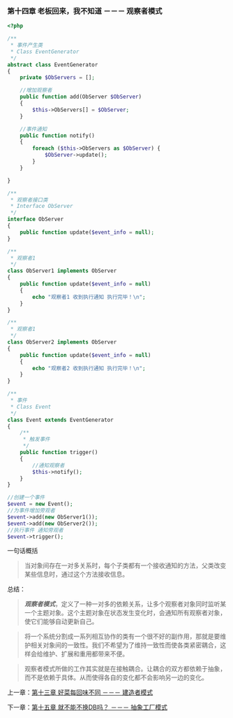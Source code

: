 ### 第十四章 老板回来，我不知道 －－－ 观察者模式

```php
<?php

/**
 * 事件产生类
 * Class EventGenerator
 */
abstract class EventGenerator
{
    private $ObServers = [];

    //增加观察者
    public function add(ObServer $ObServer)
    {
        $this->ObServers[] = $ObServer;
    }

    //事件通知
    public function notify()
    {
        foreach ($this->ObServers as $ObServer) {
            $ObServer->update();
        }
    }

}

/**
 * 观察者接口类
 * Interface ObServer
 */
interface ObServer
{
    public function update($event_info = null);
}

/**
 * 观察者1
 */
class ObServer1 implements ObServer
{
    public function update($event_info = null)
    {
        echo "观察者1 收到执行通知 执行完毕！\n";
    }
}

/**
 * 观察者1
 */
class ObServer2 implements ObServer
{
    public function update($event_info = null)
    {
        echo "观察者2 收到执行通知 执行完毕！\n";
    }
}

/**
 * 事件
 * Class Event
 */
class Event extends EventGenerator
{
    /**
     * 触发事件
     */
    public function trigger()
    {
        //通知观察者
        $this->notify();
    }
}

//创建一个事件
$event = new Event();
//为事件增加旁观者
$event->add(new ObServer1());
$event->add(new ObServer2());
//执行事件 通知旁观者
$event->trigger();
```
一句话概括

> 当对象间存在一对多关系时，每个子类都有一个接收通知的方法，父类改变某些信息时，通过这个方法接收信息。

总结：
> ***观察者模式***，定义了一种一对多的依赖关系，让多个观察者对象同时监听某一个主题对象。这个主题对象在状态发生变化时，会通知所有观察者对象，使它们能够自动更新自己。

> 将一个系统分割成一系列相互协作的类有一个很不好的副作用，那就是要维护相关对象间的一致性。我们不希望为了维持一致性而使各类紧密耦合，这样会给维护、扩展和重用都带来不便。

> 观察者模式所做的工作其实就是在接触耦合。让耦合的双方都依赖于抽象，而不是依赖于具体。从而使得各自的变化都不会影响另一边的变化。

上一章：[第十三章 好菜每回味不同 －－－ 建造者模式](https://github.com/zhaodongqiu/design-patterns-by-php/blob/master/files/chapter13.md)

下一章：[第十五章 就不能不换DB吗？ －－－ 抽象工厂模式](https://github.com/zhaodongqiu/design-patterns-by-php/blob/master/files/chapter15.md) 